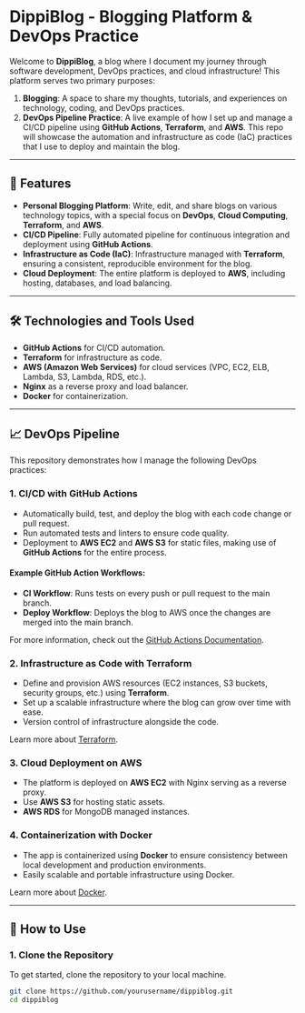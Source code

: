 # DippiBlog - Blogging Platform & DevOps Practice

Welcome to **DippiBlog**, a blog where I document my journey through software development, DevOps practices, and cloud infrastructure! This platform serves two primary purposes:

1. **Blogging**: A space to share my thoughts, tutorials, and experiences on technology, coding, and DevOps practices.
2. **DevOps Pipeline Practice**: A live example of how I set up and manage a CI/CD pipeline using **GitHub Actions**, **Terraform**, and **AWS**. This repo will showcase the automation and infrastructure as code (IaC) practices that I use to deploy and maintain the blog.

---

## 🚀 Features

- **Personal Blogging Platform**: Write, edit, and share blogs on various technology topics, with a special focus on **DevOps**, **Cloud Computing**, **Terraform**, and **AWS**.
- **CI/CD Pipeline**: Fully automated pipeline for continuous integration and deployment using **GitHub Actions**.
- **Infrastructure as Code (IaC)**: Infrastructure managed with **Terraform**, ensuring a consistent, reproducible environment for the blog.
- **Cloud Deployment**: The entire platform is deployed to **AWS**, including hosting, databases, and load balancing.

---

## 🛠️ Technologies and Tools Used

- **GitHub Actions** for CI/CD automation.
- **Terraform** for infrastructure as code.
- **AWS (Amazon Web Services)** for cloud services (VPC, EC2, ELB, Lambda, S3, Lambda, RDS, etc.).
- **Nginx** as a reverse proxy and load balancer.
- **Docker** for containerization.

---

## 📈 DevOps Pipeline

This repository demonstrates how I manage the following DevOps practices:

### 1. **CI/CD with GitHub Actions**
- Automatically build, test, and deploy the blog with each code change or pull request.
- Run automated tests and linters to ensure code quality.
- Deployment to **AWS EC2** and **AWS S3** for static files, making use of **GitHub Actions** for the entire process.

#### Example GitHub Action Workflows:
- **CI Workflow**: Runs tests on every push or pull request to the main branch.
- **Deploy Workflow**: Deploys the blog to AWS once the changes are merged into the main branch.

For more information, check out the [GitHub Actions Documentation](https://docs.github.com/en/actions).

### 2. **Infrastructure as Code with Terraform**
- Define and provision AWS resources (EC2 instances, S3 buckets, security groups, etc.) using **Terraform**.
- Set up a scalable infrastructure where the blog can grow over time with ease.
- Version control of infrastructure alongside the code.

Learn more about [Terraform](https://www.terraform.io/docs).

### 3. **Cloud Deployment on AWS**
- The platform is deployed on **AWS EC2** with Nginx serving as a reverse proxy.
- Use **AWS S3** for hosting static assets.
- **AWS RDS** for MongoDB managed instances.

### 4. **Containerization with Docker**
- The app is containerized using **Docker** to ensure consistency between local development and production environments.
- Easily scalable and portable infrastructure using Docker.

Learn more about [Docker](https://www.docker.com/resources/what-container).

---

## 📝 How to Use

### 1. **Clone the Repository**

To get started, clone the repository to your local machine.

```bash
git clone https://github.com/yourusername/dippiblog.git
cd dippiblog
